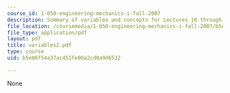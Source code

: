 ```yaml
---
course_id: 1-050-engineering-mechanics-i-fall-2007
description: Summary of variables and concepts for Lectures 16 through 26.
file_location: /coursemedia/1-050-engineering-mechanics-i-fall-2007/b5e06f54a37ac451fe00a2cd0a9d6532_variables2.pdf
file_type: application/pdf
layout: pdf
title: variables2.pdf
type: course
uid: b5e06f54a37ac451fe00a2cd0a9d6532

---
```

None
